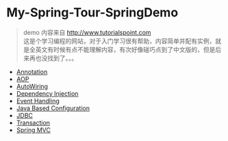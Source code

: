 # My-Spring-Tour-SpringDemo
> demo 内容来自 http://www.tutorialspoint.com <br />
这是个学习编程的网站，对于入门学习很有帮助，内容简单并配有实例，就是全英文有时候有点不能理解内容，有次好像碰巧点到了中文版的，但是后来再也没找到了。。。

  * [Annotation](./spring_demo/README-annotation.MD)
  * [AOP](./spring_demo/README-AOP.MD)
  * [AutoWiring](./spring_demo/README-AutoWiring.MD)
  * [Dependency Injection](./spring_demo/README-annotation.MD)
  * [Event Handling](./spring_demo/README-eventHandling.MD)
  * [Java Based Configuration](./spring_demo/README-JavaBasedConf.MD)
  * [JDBC](./spring_demo/README-jdbc.MD)
  * [Transaction](./spring_demo/README-transaction.MD)
  * [Spring MVC](./spring/README-springMVC.MD)
